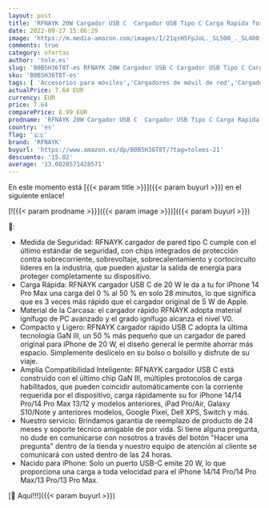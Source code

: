 ```yaml
---
layout: post
title: 'RFNAYK 20W Cargador USB C  Cargador USB Tipo C Carga Rapida for iPhone 14/14 Pro/14 Pro MAX  PD 3.0 Cargador Móvil USB C Adaptador for iPhone 12 13 Pro MAX 11 XR 8 Galaxy Pixel 4/3 iPad Mini  Blanco '
date: 2022-09-27 15:06:29
image: 'https://m.media-amazon.com/images/I/21qsH5FpJoL._SL500_._SL400_.jpg'
comments: true
category: ofertas
author: 'tole.es'
slug: 'B0B5H36T8T-es RFNAYK 20W Cargador USB C Cargador USB Tipo C Carga Rapida...'
sku: 'B0B5H36T8T-es'
tags: [ 'Accesorios para móviles','Cargadores de móvil de red','Cargadores para móviles','Comunicación móvil y accesorios','Electrónica','ipad','iphone','rfnayk','🇪🇸', ]
actualPrice: 7.64 EUR
currency: EUR
price: 7.64
comparePrice: 8.99 EUR
prodname: 'RFNAYK 20W Cargador USB C  Cargador USB Tipo C Carga Rapida for iPhone 14/14 Pro/14 Pro MAX  PD 3.0 Cargador Móvil USB C Adaptador for iPhone 12 13 Pro MAX 11 XR 8 Galaxy Pixel 4/3 iPad Mini  Blanco '
country: 'es'
flag: '🇪🇸'
brand: 'RFNAYK'
buyurl: 'https://www.amazon.es/dp/B0B5H36T8T/?tag=tolees-21'
descuento: '15.02'
average: '13.0828571428571'
---
```


En este momento está [{{< param title >}}]({{< param buyurl >}}) en el siguiente enlace!

[![{{< param prodname >}}]({{< param image >}})]({{< param buyurl >}})

🔎:

- Medida de Seguridad: RFNAYK cargador de pared tipo C cumple con el último estándar de seguridad, con chips integrados de protección contra sobrecorriente, sobrevoltaje, sobrecalentamiento y cortocircuito líderes en la industria, que pueden ajustar la salida de energía para proteger completamente su dispositivo.
- Carga Rápida: RFNAYK cargador USB C de 20 W le da a tu for iPhone 14 Pro Max una carga del 0 % al 50 % en solo 28 minutos, lo que significa que es 3 veces más rápido que el cargador original de 5 W de Apple.
- Material de la Carcasa: el cargador rápido RFNAYK adopta material ignífugo de PC avanzado y el grado ignífugo alcanza el nivel V0.
- Compacto y Ligero: RFNAYK cargador rápido USB C adopta la última tecnología GaN III, un 50 % más pequeño que un cargador de pared original para iPhone de 20 W, el diseño general le permite ahorrar más espacio. Simplemente deslícelo en su bolso o bolsillo y disfrute de su viaje.
- Amplia Compatibilidad Inteligente: RFNAYK cargador USB C está construido con el último chip GaN III, múltiples protocolos de carga habilitados, que pueden coincidir automáticamente con la corriente requerida por el dispositivo, carga rápidamente su for iPhone 14/14 Pro/14 Pro Max 13/12 y modelos anteriores, iPad Pro/Air, Galaxy S10/Note y anteriores modelos, Google Pixel, Dell XPS, Switch y más.
- Nuestro servicio: Brindamos garantía de reemplazo de producto de 24 meses y soporte técnico amigable de por vida. Si tiene alguna pregunta, no dude en comunicarse con nosotros a través del botón "Hacer una pregunta" dentro de la tienda y nuestro equipo de atención al cliente se comunicará con usted dentro de las 24 horas.
- Nacido para iPhone: Solo un puerto USB-C emite 20 W, lo que proporciona una carga a toda velocidad para el iPhone 14/14 Pro/14 Pro Max/13 Pro/13 Pro Max.

[🛒 Aquí!!!]({{< param buyurl >}})
